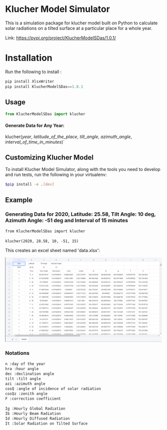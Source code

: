 # Klucher Model Simulator

This is a simulation package for klucher model built on Python to calculate solar radiations on a tilted surface at a particular place for a whole year.

Link: https://pypi.org/project/KlucherModelSDas/1.0.1/

# Installation

Run the following  to install :

```python
pip install XlsxWriter
pip install KlucherModelSDas==1.0.1
```

## Usage

```python
from KlucherModelSDas import klucher
```

#### Generate Data for Any Year:

klucher(*year*, *latitude_of_the_place*, *tilt_angle*, *azimuth_angle*, *interval_of_time_in_minutes*)`

## Customizing Klucher Model

To install Klucher Model Simulator, along with the tools you need to develop and run tests, run the following in your virtualenv:

```bash
$pip install -e .[dev]
```

## Example

### Generating Data for 2020, Latitude: 25.58, Tilt Angle: 10 deg, Azimuth Angle: -51 deg and Interval of 15 minutes

```
from KlucherModelSDas import klucher

klucher(2020, 28.58, 10, -51, 15)
```

This creates an excel sheet named 'data.xlsx':

![](image/README/1611088978209.png)

### Notations

```
n :day of the year
hra :hour angle
dec :declination angle
tilt :tilt angle
azi :azimuth angle
cosQ :angle of incidence of solar radiation
cosQz :zenith angle
F :correction coefficient
  
Ig :Hourly Global Radiation
Ib :Hourly Beam Radiation
Id :Hourly Diffused Radiation
It :Solar Radiation on Tilted Surface
```
